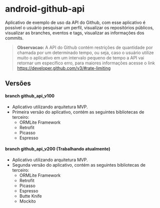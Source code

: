 # android-github-api

Aplicativo de exemplo de uso da API do Github, com esse aplicativo é possível o usuário pesquisar um perfil, visualizar os repositórios públicos, visualizar as branches, eventos e tags, visualizar as informações dos commits.

> **Observacao:** A API do Github contém restrições de quantidade por chamada por um determinado tempo, ou seja, caso o usuário utilize muito o aplicativo em um intervalo pequeno de tempo a API vai retornar um específico erro, para maiores informações acesse o link https://developer.github.com/v3/#rate-limiting

## Versões

#### branch github_api_v100
 - Aplicativo utilizando arquitetura MVP.
 - Primeira versão do aplicativo, contém as seguintes bibliotecas de terceiro:
	 - ORMLite Framework
	 - Retrofit
	 - Picasso
	 - Espresso

#### branch github_api_v200 (Trabalhando atualmente)
 - Aplicativo utilizando arquitetura MVP.
 - Segunda versão do aplicativo, contém as seguintes bibliotecas de terceiro:
	 - ORMLite Framework
	 - Retrofit
	 - Picasso
	 - Espresso
	 - Butte Knife
	 - Mockito

